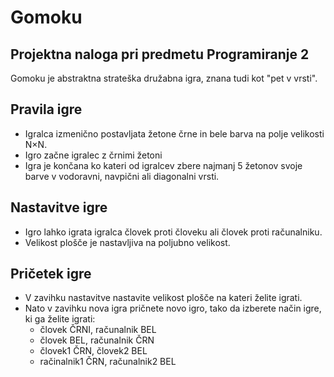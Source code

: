 # Gomoku
## Projektna naloga pri predmetu Programiranje 2
Gomoku je abstraktna strateška družabna igra, znana tudi kot "pet v vrsti". 

## Pravila igre
- Igralca izmenično postavljata žetone črne in bele barva na polje velikosti N×N. 
- Igro začne igralec z črnimi žetoni
- Igra je končana ko kateri od igralcev zbere najmanj 5 žetonov svoje barve v vodoravni, navpični ali diagonalni vrsti.

## Nastavitve igre
- Igro lahko igrata igralca človek proti človeku ali človek proti računalniku. 
- Velikost plošče je nastavljiva na poljubno velikost.

## Pričetek igre
- V zavihku nastavitve nastavite velikost plošče na kateri želite igrati.
- Nato v zavihku nova igra pričnete novo igro, tako da izberete način igre, ki ga želite igrati:
    - človek ČRNI, računalnik BEL
    - človek BEL, računalnik ČRN
    - človek1 ČRN, človek2 BEL
    - račinalnik1 ČRN, računalnik2 BEL
